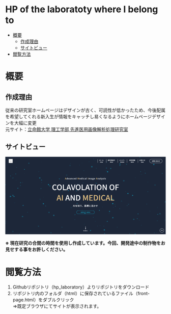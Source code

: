 # HP of the laboratoty where I belong to <!-- omit in toc -->

- [概要](#概要)
  - [作成理由](#作成理由)
  - [サイトビュー](#サイトビュー)
- [閲覧方法](#閲覧方法)

# 概要
## 作成理由
従来の研究室ホームページはデザインが古く、可読性が低かったため、今後配属を希望してくれる新入生が情報をキャッチし易くなるようにホームページデザインを大幅に変更<br>
元サイト：[立命館大学 理工学部 先進医用画像解析処理研究室](https://nakayamarlab.wixsite.com/website)

## サイトビュー
![image of site view](./image.png)

**※ 現在研究の合間の時間を使用し作成しています。今回、開発途中の制作物をお見せする事をお許しください。**

# 閲覧方法
1. Githubリポジトリ（hp_laboratory）よりリポジトリをダウンロード
2. リポジトリ内のフォルダ（html）に保存されているファイル（front-page.html）をダブルクリック<br>⇒既定ブラウザにてサイトが表示されます。
